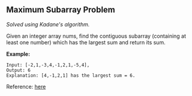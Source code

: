 ## Maximum Subarray Problem

_Solved using Kadane's algorithm._

Given an integer array nums, find the contiguous subarray (containing at least one number) which has the largest sum and return its sum.

**Example:**

```
Input: [-2,1,-3,4,-1,2,1,-5,4],
Output: 6
Explanation: [4,-1,2,1] has the largest sum = 6.

```

Reference: [here](https://www.youtube.com/watch?v=86CQq3pKSUw)
